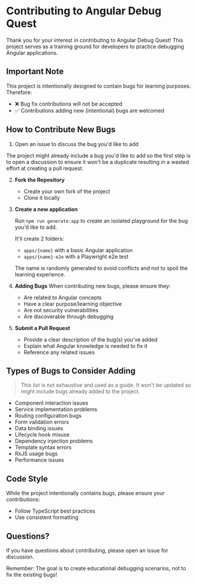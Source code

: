 # Contributing to Angular Debug Quest

Thank you for your interest in contributing to Angular Debug Quest! This project serves as a training ground for developers to practice debugging Angular applications.

## Important Note

This project is intentionally designed to contain bugs for learning purposes. Therefore:

- ❌ Bug fix contributions will not be accepted
- ✅ Contributions adding new (intentional) bugs are welcomed

## How to Contribute New Bugs

1. Open an issue to discuss the bug you'd like to add

The project might already include a bug you'd like to add so the first step is to open a discussion to ensure it won't be a duplicate resulting in a wasted effort at creating a pull request.

2. **Fork the Repository**

   - Create your own fork of the project
   - Clone it locally

3. **Create a new application**

   Run `npm run generate:app` to create an isolated playground for the bug you'd like to add.

   It'll create 2 folders:

   - `apps/{name}` with a basic Angular application
   - `apps/{name}-e2e` with a Playwright e2e test

   The name is randomly generated to avoid conflicts and not to spoil the learning experience.

4. **Adding Bugs**
   When contributing new bugs, please ensure they:

   - Are related to Angular concepts
   - Have a clear purpose/learning objective
   - Are not security vulnerabilities
   - Are discoverable through debugging

5. **Submit a Pull Request**
   - Provide a clear description of the bug(s) you've added
   - Explain what Angular knowledge is needed to fix it
   - Reference any related issues

## Types of Bugs to Consider Adding

> This list is not exhaustive and used as a guide.
> It won't be updated so might include bugs already added to the project.

- Component interaction issues
- Service implementation problems
- Routing configuration bugs
- Form validation errors
- Data binding issues
- Lifecycle hook misuse
- Dependency injection problems
- Template syntax errors
- RxJS usage bugs
- Performance issues

## Code Style

While the project intentionally contains bugs, please ensure your contributions:

- Follow TypeScript best practices
- Use consistent formatting

## Questions?

If you have questions about contributing, please open an issue for discussion.

Remember: The goal is to create educational debugging scenarios, not to fix the existing bugs!
